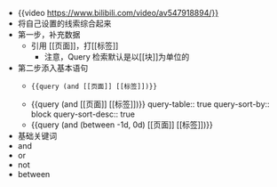 - {{video https://www.bilibili.com/video/av547918894/}}
- 将自己设置的线索综合起来
- 第一步，补充数据
	- 引用 [[页面]]，打[[标签]]
		- 注意，Query 检索默认是以[[块]]为单位的
- 第二步添入基本语句
	- ```query
	  {{query (and [[页面]] [[标签]])}}
	  ```
	- {{query (and [[页面]] [[标签]])}}
	  query-table:: true
	  query-sort-by:: block
	  query-sort-desc:: true
	- {{query (and (between -1d, 0d) [[页面]] [[标签]])}}
- 基础关键词
- and
- or
- not
- between